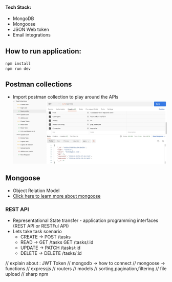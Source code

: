 #### Tech Stack:
- MongoDB
- Mongoose
- JSON Web token
- Email integrations
 
## How to run application:
```
npm install
npm run dev
```
## Postman collections
- Import postman collection to play around the APIs 
  ![](./images/postman.jpg)
## Mongoose
- Object Relation Model
- [Click here to learn more about mongoose](./learn/mongoose.md)

### REST API
- Representational State transfer - application  programming interfaces (REST API or RESTFul API)
- Lets take task scenario
    - CREATE -> POST /tasks
    - READ ->   GET /tasks
                GET /tasks/:id
    - UPDATE -> PATCH /tasks/:id
    - DELETE -> DELETE /tasks/:id 


// explain about : JWT Token
// mongodb -> how to connect
// mongoose -> functions
// expressjs
// routers
// models
// sorting,pagination,filtering
// file upload
// sharp npm
